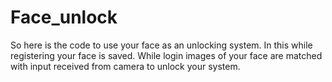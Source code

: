 # Face_unlock

So here is the code to use your face as an unlocking system.
In this while registering your face is saved.
While login images of your face are matched with input received from camera to unlock your system.
